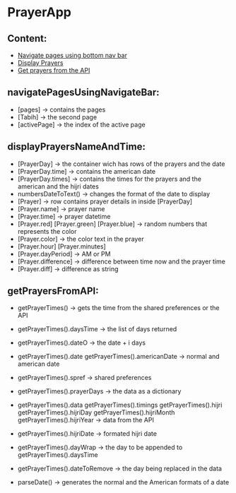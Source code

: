 # PrayerApp

## Content:

- [Navigate pages using bottom nav bar](#navigatePagesUsingNavigateBar)
- [Display Prayers](#displayprayersnameandtime)
- [Get prayers from the API](#getprayersfromapi)

## navigatePagesUsingNavigateBar:

- [pages] -> contains the pages
- [Tabih] -> the second page
- [activePage] -> the index of the active page

## displayPrayersNameAndTime:

- [PrayerDay] -> the container wich has rows of the prayers and the date
- [PrayerDay.time] -> contains the american date
- [PrayerDay.times] -> contains the times for the prayers and the american and the hijri dates
- numbersDateToText() -> changes the format of the date to display
- [Prayer] -> row contains prayer details in inside [PrayerDay]
- [Prayer.name] -> prayer name
- [Prayer.time] -> prayer datetime
- [Prayer.red] [Prayer.green] [Prayer.blue] -> random numbers that represents the color
- [Prayer.color] -> the color text in the prayer
- [Prayer.hour] [Prayer.minutes]
- [Prayer.dayPeriod] -> AM or PM
- [Prayer.difference] -> difference between time now and the prayer time
- [Prayer.diff] -> difference as string

## getPrayersFromAPI:

- getPrayerTimes() -> gets the time from the shared preferences or the API
- getPrayerTimes().daysTime -> the list of days returned
- getPrayerTimes().dateO -> the date + i days
- getPrayerTimes().date getPrayerTimes().americanDate -> normal and american date
- getPrayerTimes().spref -> shared preferences
- getPrayerTimes().prayerDays -> the data as a dictionary
- getPrayerTimes().data getPrayerTimes().timings getPrayerTimes().hijri getPrayerTimes().hijriDay getPrayerTimes().hijriMonth getPrayerTimes().hijriYear -> data from the API
- getPrayerTimes().hijriDate -> formated hijri date
- getPrayerTimes().dayWrap -> the day to be appended to getPrayerTimes().daysTime
- getPrayerTimes().dateToRemove -> the day being replaced in the data

- parseDate() -> generates the normal and the American formats of a date
